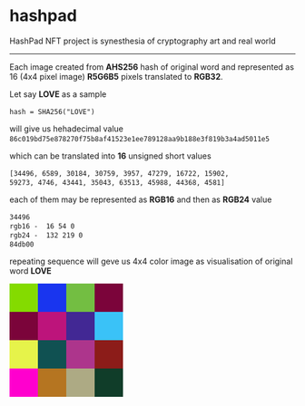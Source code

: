 # hashpad

HashPad NFT project is synesthesia of cryptography art and real world

---

Each image created from **AHS256** hash of original word and represented as 16 (4x4 pixel image) **R5G6B5** pixels translated to **RGB32**.

Let say **LOVE** as a sample
```
hash = SHA256("LOVE")
```
will give us hehadecimal value ```86c019bd75e878270f75b8af41523e1ee789128aa9b188e3f819b3a4ad5011e5```

which can be translated into **16** unsigned short values
```
[34496, 6589, 30184, 30759, 3957, 47279, 16722, 15902, 
59273, 4746, 43441, 35043, 63513, 45988, 44368, 4581]
```

each of them may be represented as **RGB16** and then as **RGB24** value
```
34496
rgb16 -  16 54 0
rgb24 -  132 219 0
84db00
```

repeating sequence will geve us 4x4 color image as visualisation of original word **LOVE**

![LOVE](images/LOVE.png)

